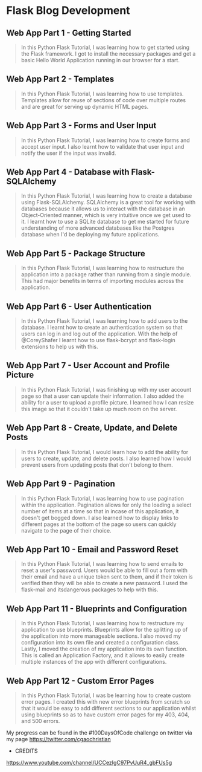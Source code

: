 # Flask Blog Development

## Web App Part 1 - Getting Started

>In this Python Flask Tutorial, I was learning how to get started using the Flask framework. I got to install the necessary packages and get a basic Hello World Application running in our browser for a start.

## Web App Part 2 - Templates

>In this Python Flask Tutorial, I was learning how to use templates. Templates allow for reuse of sections of code over multiple routes and are great for serving up dynamic HTML pages. 

## Web App Part 3 - Forms and User Input

>In this Python Flask Tutorial, I was learning how to create forms and accept user input. I also learnt how to validate that user input and notify the user if the input was invalid.

## Web App Part 4 - Database with Flask-SQLAlchemy

>In this Python Flask Tutorial, I was learning how to create a database using Flask-SQLAlchemy. SQLAlchemy is a great tool for working with databases because it allows us to interact with the database in an Object-Oriented manner, which is very intuitive once we get used to it. I learnt how to use a SQLite database to get me started for future understanding of more advanced databases like the Postgres database when I'd be deploying my future applications.

## Web App Part 5 - Package Structure

>In this Python Flask Tutorial, I was learning how to restructure the application into a package rather than running from a single module. This had major benefits in terms of importing modules across the application.

## Web App Part 6 - User Authentication

>In this Python Flask Tutorial, I was learning how to add users to the database. I learnt how to create an authentication system so that users can log in and log out of the application. With the help of @CoreyShafer I learnt how to use flask-bcrypt and flask-login extensions to help us with this.

## Web App Part 7 - User Account and Profile Picture

>In this Python Flask Tutorial, I was finishing up with my user account page so that a user can update their information. I also added the ability for a user to upload a profile picture. I learned how I can resize this image so that it couldn't take up much room on the server.

## Web App Part 8 - Create, Update, and Delete Posts

>In this Python Flask Tutorial, I would learn how to add the ability for users to create, update, and delete posts. I also learned how I would prevent users from updating posts that don't belong to them.

## Web App Part 9 - Pagination

>In this Python Flask Tutorial, I was learning how to use pagination within the application. Pagination allows for only the loading a select number of items at a time so that in incase of this application, it doesn't get bogged down. I also learned how to display links to different pages at the bottom of the page so users can quickly navigate to the page of their choice.

## Web App Part 10 - Email and Password Reset

>In this Python Flask Tutorial, I was learning how to send emails to reset a user's password. Users would be able to fill out a form with their email and have a unique token sent to them, and if their token is verified then they will be able to create a new password. I used the flask-mail and itsdangerous packages to help with this.

## Web App Part 11 - Blueprints and Configuration

>In this Python Flask Tutorial, I was learning how to restructure my application to use blueprints. Blueprints allow for the splitting up of the application into more manageable sections. I also moved my configuration into its own file and created a configuration class. Lastly, I moved the creation of my application into its own function. This is called an Application Factory, and it allows to easily create multiple instances of the app with different configurations.

## Web App Part 12 - Custom Error Pages

> In this Python Flask Tutorial, I was be learning how to create custom error pages. I created this with new error blueprints from scratch so that it would be easy to add different sections to our application whilst using blueprints so as to have custom error pages for my 403, 404, and 500 errors.

My progress can be found in the #100DaysOfCode challenge on twitter via my page https://twitter.com/cgaochristian

- CREDITS

https://www.youtube.com/channel/UCCezIgC97PvUuR4_gbFUs5g
